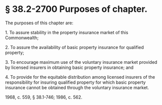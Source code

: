 # § 38.2-2700 Purposes of chapter.

<p>The purposes of this chapter are:</p><p>1. To assure stability in the property insurance market of this Commonwealth;</p><p>2. To assure the availability of basic property insurance for qualified property;</p><p>3. To encourage maximum use of the voluntary insurance market provided by licensed insurers in obtaining basic property insurance; and</p><p>4. To provide for the equitable distribution among licensed insurers of the responsibility for insuring qualified property for which basic property insurance cannot be obtained through the voluntary insurance market.</p><p>1968, c. 559, § 38.1-746; 1986, c. 562.</p>
